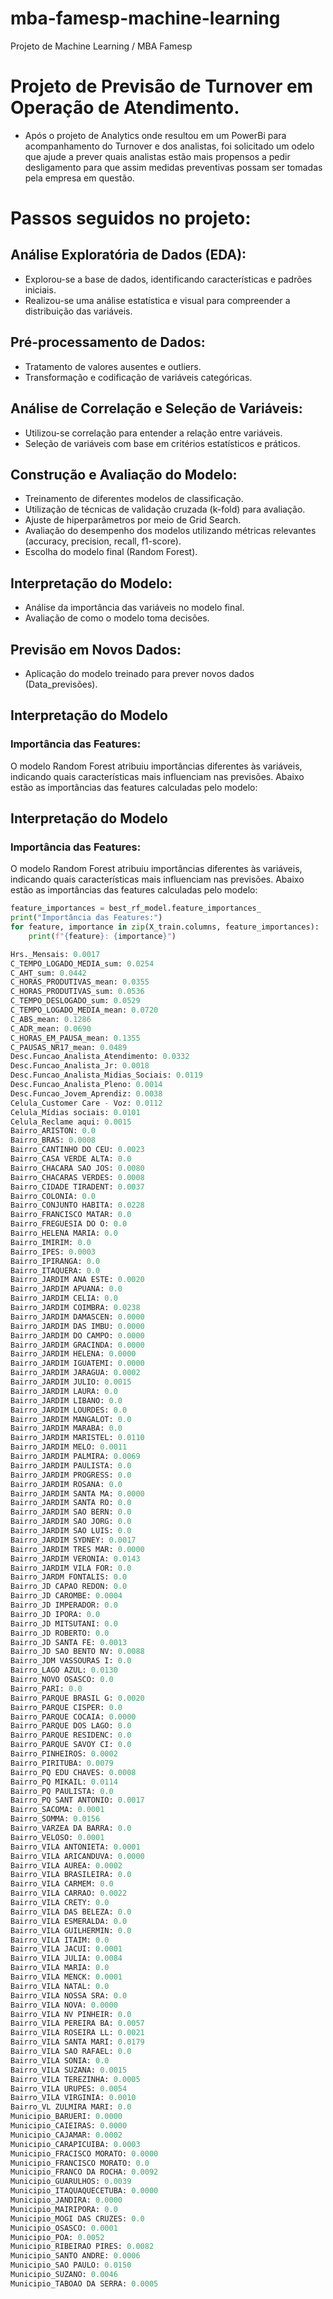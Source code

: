 # mba-famesp-machine-learning
Projeto de Machine Learning / MBA Famesp

# Projeto de Previsão de Turnover em Operação de Atendimento.
- Após o projeto de Analytics onde resultou em um PowerBi para acompanhamento do Turnover e dos analistas, foi solicitado um odelo que ajude a prever quais analistas estão mais propensos a pedir desligamento para que assim medidas preventivas possam ser tomadas pela empresa em questão.

# Passos seguidos no projeto:

## Análise Exploratória de Dados (EDA):

- Explorou-se a base de dados, identificando características e padrões iniciais.
- Realizou-se uma análise estatística e visual para compreender a distribuição das variáveis.

## Pré-processamento de Dados:

- Tratamento de valores ausentes e outliers.
- Transformação e codificação de variáveis categóricas.

## Análise de Correlação e Seleção de Variáveis:

- Utilizou-se correlação para entender a relação entre variáveis.
- Seleção de variáveis com base em critérios estatísticos e práticos.

## Construção e Avaliação do Modelo:

- Treinamento de diferentes modelos de classificação.
- Utilização de técnicas de validação cruzada (k-fold) para avaliação.
- Ajuste de hiperparâmetros por meio de Grid Search.
- Avaliação do desempenho dos modelos utilizando métricas relevantes (accuracy, precision, recall, f1-score).
- Escolha do modelo final (Random Forest).

## Interpretação do Modelo:

- Análise da importância das variáveis no modelo final.
- Avaliação de como o modelo toma decisões.

## Previsão em Novos Dados:

- Aplicação do modelo treinado para prever novos dados (Data_previsões).

## Interpretação do Modelo

### Importância das Features:

O modelo Random Forest atribuiu importâncias diferentes às variáveis, indicando quais características mais influenciam nas previsões. Abaixo estão as importâncias das features calculadas pelo modelo:

## Interpretação do Modelo

### Importância das Features:

O modelo Random Forest atribuiu importâncias diferentes às variáveis, indicando quais características mais influenciam nas previsões. Abaixo estão as importâncias das features calculadas pelo modelo:

```python
feature_importances = best_rf_model.feature_importances_
print("Importância das Features:")
for feature, importance in zip(X_train.columns, feature_importances):
    print(f"{feature}: {importance}")

Hrs._Mensais: 0.0017
C_TEMPO_LOGADO_MEDIA_sum: 0.0254
C_AHT_sum: 0.0442
C_HORAS_PRODUTIVAS_mean: 0.0355
C_HORAS_PRODUTIVAS_sum: 0.0536
C_TEMPO_DESLOGADO_sum: 0.0529
C_TEMPO_LOGADO_MEDIA_mean: 0.0720
C_ABS_mean: 0.1286
C_ADR_mean: 0.0690
C_HORAS_EM_PAUSA_mean: 0.1355
C_PAUSAS_NR17_mean: 0.0489
Desc.Funcao_Analista_Atendimento: 0.0332
Desc.Funcao_Analista_Jr: 0.0018
Desc.Funcao_Analista_Midias_Sociais: 0.0119
Desc.Funcao_Analista_Pleno: 0.0014
Desc.Funcao_Jovem_Aprendiz: 0.0038
Celula_Customer Care - Voz: 0.0112
Celula_Mídias sociais: 0.0101
Celula_Reclame aqui: 0.0015
Bairro_ARISTON: 0.0
Bairro_BRAS: 0.0008
Bairro_CANTINHO DO CEU: 0.0023
Bairro_CASA VERDE ALTA: 0.0
Bairro_CHACARA SAO JOS: 0.0080
Bairro_CHACARAS VERDES: 0.0008
Bairro_CIDADE TIRADENT: 0.0037
Bairro_COLONIA: 0.0
Bairro_CONJUNTO HABITA: 0.0228
Bairro_FRANCISCO MATAR: 0.0
Bairro_FREGUESIA DO O: 0.0
Bairro_HELENA MARIA: 0.0
Bairro_IMIRIM: 0.0
Bairro_IPES: 0.0003
Bairro_IPIRANGA: 0.0
Bairro_ITAQUERA: 0.0
Bairro_JARDIM ANA ESTE: 0.0020
Bairro_JARDIM APUANA: 0.0
Bairro_JARDIM CELIA: 0.0
Bairro_JARDIM COIMBRA: 0.0238
Bairro_JARDIM DAMASCEN: 0.0000
Bairro_JARDIM DAS IMBU: 0.0000
Bairro_JARDIM DO CAMPO: 0.0000
Bairro_JARDIM GRACINDA: 0.0000
Bairro_JARDIM HELENA: 0.0000
Bairro_JARDIM IGUATEMI: 0.0000
Bairro_JARDIM JARAGUA: 0.0002
Bairro_JARDIM JULIO: 0.0015
Bairro_JARDIM LAURA: 0.0
Bairro_JARDIM LIBANO: 0.0
Bairro_JARDIM LOURDES: 0.0
Bairro_JARDIM MANGALOT: 0.0
Bairro_JARDIM MARABA: 0.0
Bairro_JARDIM MARISTEL: 0.0110
Bairro_JARDIM MELO: 0.0011
Bairro_JARDIM PALMIRA: 0.0069
Bairro_JARDIM PAULISTA: 0.0
Bairro_JARDIM PROGRESS: 0.0
Bairro_JARDIM ROSANA: 0.0
Bairro_JARDIM SANTA MA: 0.0000
Bairro_JARDIM SANTA RO: 0.0
Bairro_JARDIM SAO BERN: 0.0
Bairro_JARDIM SAO JORG: 0.0
Bairro_JARDIM SAO LUIS: 0.0
Bairro_JARDIM SYDNEY: 0.0017
Bairro_JARDIM TRES MAR: 0.0000
Bairro_JARDIM VERONIA: 0.0143
Bairro_JARDIM VILA FOR: 0.0
Bairro_JARDM FONTALIS: 0.0
Bairro_JD CAPAO REDON: 0.0
Bairro_JD CAROMBE: 0.0004
Bairro_JD IMPERADOR: 0.0
Bairro_JD IPORA: 0.0
Bairro_JD MITSUTANI: 0.0
Bairro_JD ROBERTO: 0.0
Bairro_JD SANTA FE: 0.0013
Bairro_JD SAO BENTO NV: 0.0088
Bairro_JDM VASSOURAS I: 0.0
Bairro_LAGO AZUL: 0.0130
Bairro_NOVO OSASCO: 0.0
Bairro_PARI: 0.0
Bairro_PARQUE BRASIL G: 0.0020
Bairro_PARQUE CISPER: 0.0
Bairro_PARQUE COCAIA: 0.0000
Bairro_PARQUE DOS LAGO: 0.0
Bairro_PARQUE RESIDENC: 0.0
Bairro_PARQUE SAVOY CI: 0.0
Bairro_PINHEIROS: 0.0002
Bairro_PIRITUBA: 0.0079
Bairro_PQ EDU CHAVES: 0.0008
Bairro_PQ MIKAIL: 0.0114
Bairro_PQ PAULISTA: 0.0
Bairro_PQ SANT ANTONIO: 0.0017
Bairro_SACOMA: 0.0001
Bairro_SOMMA: 0.0156
Bairro_VARZEA DA BARRA: 0.0
Bairro_VELOSO: 0.0001
Bairro_VILA ANTONIETA: 0.0001
Bairro_VILA ARICANDUVA: 0.0000
Bairro_VILA AUREA: 0.0002
Bairro_VILA BRASILEIRA: 0.0
Bairro_VILA CARMEM: 0.0
Bairro_VILA CARRAO: 0.0022
Bairro_VILA CRETY: 0.0
Bairro_VILA DAS BELEZA: 0.0
Bairro_VILA ESMERALDA: 0.0
Bairro_VILA GUILHERMIN: 0.0
Bairro_VILA ITAIM: 0.0
Bairro_VILA JACUI: 0.0001
Bairro_VILA JULIA: 0.0084
Bairro_VILA MARIA: 0.0
Bairro_VILA MENCK: 0.0001
Bairro_VILA NATAL: 0.0
Bairro_VILA NOSSA SRA: 0.0
Bairro_VILA NOVA: 0.0000
Bairro_VILA NV PINHEIR: 0.0
Bairro_VILA PEREIRA BA: 0.0057
Bairro_VILA ROSEIRA LL: 0.0021
Bairro_VILA SANTA MARI: 0.0179
Bairro_VILA SAO RAFAEL: 0.0
Bairro_VILA SONIA: 0.0
Bairro_VILA SUZANA: 0.0015
Bairro_VILA TEREZINHA: 0.0005
Bairro_VILA URUPES: 0.0054
Bairro_VILA VIRGINIA: 0.0010
Bairro_VL ZULMIRA MARI: 0.0
Municipio_BARUERI: 0.0000
Municipio_CAIEIRAS: 0.0000
Municipio_CAJAMAR: 0.0002
Municipio_CARAPICUIBA: 0.0003
Municipio_FRACISCO MORATO: 0.0000
Municipio_FRANCISCO MORATO: 0.0
Municipio_FRANCO DA ROCHA: 0.0092
Municipio_GUARULHOS: 0.0039
Municipio_ITAQUAQUECETUBA: 0.0000
Municipio_JANDIRA: 0.0000
Municipio_MAIRIPORA: 0.0
Municipio_MOGI DAS CRUZES: 0.0
Municipio_OSASCO: 0.0001
Municipio_POA: 0.0052
Municipio_RIBEIRAO PIRES: 0.0082
Municipio_SANTO ANDRE: 0.0006
Municipio_SAO PAULO: 0.0150
Municipio_SUZANO: 0.0046
Municipio_TABOAO DA SERRA: 0.0005
